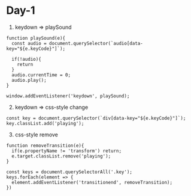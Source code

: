 # Day-1

1. keydown => playSound
```
function playSound(e){
  const audio = document.querySelector(`audio[data-key="${e.keyCode}"]`);

  if(!audio){
    return
  }
  audio.currentTime = 0;
  audio.play();
}

window.addEventListener('keydown', playSound);
```


2. keydown => css-style change

```
const key = document.querySelector(`div[data-key="${e.keyCode}"]`);
key.classList.add('playing');
```

3. css-style remove
```
function removeTransition(e){
  if(e.propertyName != 'transform') return;
  e.target.classList.remove('playing');
}

const keys = document.querySelectorAll('.key');
keys.forEach(element => {
  element.addEventListener('transitionend', removeTransition);
})
```
